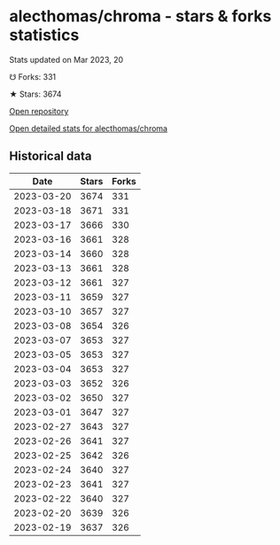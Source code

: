 # alecthomas/chroma - stars & forks statistics

Stats updated on Mar 2023, 20

☋ Forks: 331

★ Stars: 3674

[Open repository](https://github.com/alecthomas/chroma)

[Open detailed stats for alecthomas/chroma](https://reviewgithub.com/rep/alecthomas/chroma)

## Historical data
| Date | Stars | Forks |
|------|-------|-------|
| 2023-03-20 | 3674 | 331 | 
| 2023-03-18 | 3671 | 331 | 
| 2023-03-17 | 3666 | 330 | 
| 2023-03-16 | 3661 | 328 | 
| 2023-03-14 | 3660 | 328 | 
| 2023-03-13 | 3661 | 328 | 
| 2023-03-12 | 3661 | 327 | 
| 2023-03-11 | 3659 | 327 | 
| 2023-03-10 | 3657 | 327 | 
| 2023-03-08 | 3654 | 326 | 
| 2023-03-07 | 3653 | 327 | 
| 2023-03-05 | 3653 | 327 | 
| 2023-03-04 | 3653 | 327 | 
| 2023-03-03 | 3652 | 326 | 
| 2023-03-02 | 3650 | 327 | 
| 2023-03-01 | 3647 | 327 | 
| 2023-02-27 | 3643 | 327 | 
| 2023-02-26 | 3641 | 327 | 
| 2023-02-25 | 3642 | 326 | 
| 2023-02-24 | 3640 | 327 | 
| 2023-02-23 | 3641 | 327 | 
| 2023-02-22 | 3640 | 327 | 
| 2023-02-20 | 3639 | 326 | 
| 2023-02-19 | 3637 | 326 | 

